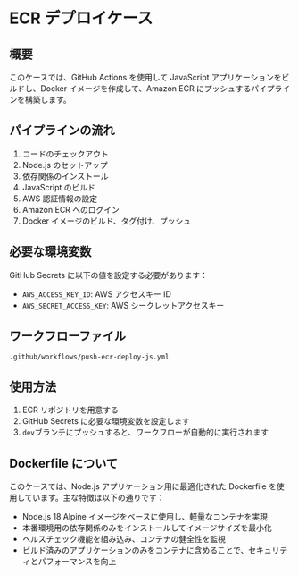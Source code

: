 # ECR デプロイケース

## 概要

このケースでは、GitHub Actions を使用して JavaScript アプリケーションをビルドし、Docker イメージを作成して、Amazon ECR にプッシュするパイプラインを構築します。

## パイプラインの流れ

1. コードのチェックアウト
2. Node.js のセットアップ
3. 依存関係のインストール
4. JavaScript のビルド
5. AWS 認証情報の設定
6. Amazon ECR へのログイン
7. Docker イメージのビルド、タグ付け、プッシュ

## 必要な環境変数

GitHub Secrets に以下の値を設定する必要があります：

- `AWS_ACCESS_KEY_ID`: AWS アクセスキー ID
- `AWS_SECRET_ACCESS_KEY`: AWS シークレットアクセスキー

## ワークフローファイル

`.github/workflows/push-ecr-deploy-js.yml`

## 使用方法

1. ECR リポジトリを用意する
2. GitHub Secrets に必要な環境変数を設定します
3. `dev`ブランチにプッシュすると、ワークフローが自動的に実行されます

## Dockerfile について

このケースでは、Node.js アプリケーション用に最適化された Dockerfile を使用しています。主な特徴は以下の通りです：

- Node.js 18 Alpine イメージをベースに使用し、軽量なコンテナを実現
- 本番環境用の依存関係のみをインストールしてイメージサイズを最小化
- ヘルスチェック機能を組み込み、コンテナの健全性を監視
- ビルド済みのアプリケーションのみをコンテナに含めることで、セキュリティとパフォーマンスを向上
